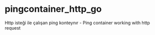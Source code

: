 # pingcontainer_http_go
Http isteği ile çalışan ping konteynır - Ping container working with http request
